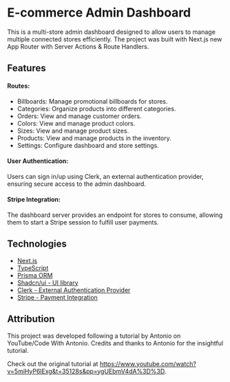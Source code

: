 # E-commerce Admin Dashboard

This is a multi-store admin dashboard designed to allow users to manage multiple connected stores efficiently. The project was built with Next.js new App Router with Server Actions & Route Handlers.

## Features

#### Routes:

- Billboards: Manage promotional billboards for stores.
- Categories: Organize products into different categories.
- Orders: View and manage customer orders.
- Colors: View and manage product colors.
- Sizes: View and manage product sizes.
- Products: View and manage products in the inventory.
- Settings: Configure dashboard and store settings.

#### User Authentication:

Users can sign in/up using Clerk, an external authentication provider, ensuring secure access to the admin dashboard.

#### Stripe Integration:

The dashboard server provides an endpoint for stores to consume, allowing them to start a Stripe session to fulfill user payments.

## Technologies

- [Next.js](https://nextjs.org/)
- [TypeScript](https://www.typescriptlang.org/)
- [Prisma ORM](https://www.prisma.io/)
- [Shadcn/ui - UI library](https://ui.shadcn.com/)
- [Clerk - External Authentication Provider](https://clerk.com/)
- [Stripe - Payment Integration](https://stripe.com/)

## Attribution

This project was developed following a tutorial by Antonio on YouTube/Code With Antonio. Credits and thanks to Antonio for the insightful tutorial.

Check out the original tutorial at https://www.youtube.com/watch?v=5miHyP6lExg&t=35128s&pp=ygUEbmV4dA%3D%3D.
